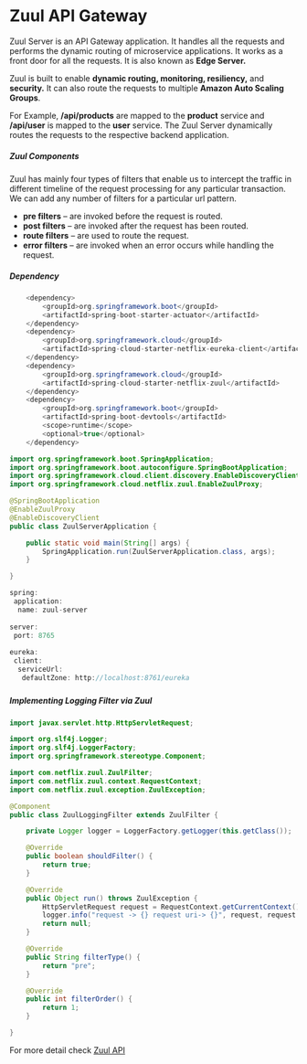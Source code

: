 # Zuul API Gateway

Zuul Server is an API Gateway application. It handles all the requests and performs the dynamic routing of microservice applications. It works as a front door for all the requests. It is also known as **Edge Server.**

Zuul is built to enable **dynamic routing, monitoring, resiliency,** and **security.** It can also route the requests to multiple **Amazon Auto Scaling Groups**.

For Example, **/api/products** are mapped to the **product** service and **/api/user** is mapped to the **user** service. The Zuul Server dynamically routes the requests to the respective backend application.



##### Zuul Components

Zuul has mainly four types of filters that enable us to intercept the traffic in different timeline of the request processing for any particular transaction. We can add any number of filters for a particular url pattern.

- **pre filters** – are invoked before the request is routed.
- **post filters** – are invoked after the request has been routed.
- **route filters** – are used to route the request.
- **error filters** – are invoked when an error occurs while handling the request.

##### Dependency



```java
	<dependency>
		<groupId>org.springframework.boot</groupId>
		<artifactId>spring-boot-starter-actuator</artifactId>
	</dependency>
	<dependency>
		<groupId>org.springframework.cloud</groupId>
		<artifactId>spring-cloud-starter-netflix-eureka-client</artifactId>
	</dependency>
	<dependency>
		<groupId>org.springframework.cloud</groupId>
		<artifactId>spring-cloud-starter-netflix-zuul</artifactId>
	</dependency>
	<dependency>
		<groupId>org.springframework.boot</groupId>
		<artifactId>spring-boot-devtools</artifactId>
		<scope>runtime</scope>
		<optional>true</optional>
	</dependency>
```
```java
import org.springframework.boot.SpringApplication;
import org.springframework.boot.autoconfigure.SpringBootApplication;
import org.springframework.cloud.client.discovery.EnableDiscoveryClient;
import org.springframework.cloud.netflix.zuul.EnableZuulProxy;

@SpringBootApplication
@EnableZuulProxy
@EnableDiscoveryClient
public class ZuulServerApplication {

	public static void main(String[] args) {
		SpringApplication.run(ZuulServerApplication.class, args);
	}

}
```

```java
spring:
 application:
  name: zuul-server
    
server:
 port: 8765
   
eureka:
 client: 
  serviceUrl: 
   defaultZone: http://localhost:8761/eureka  
```

##### 

##### Implementing Logging Filter via Zuul

```java
import javax.servlet.http.HttpServletRequest;

import org.slf4j.Logger;
import org.slf4j.LoggerFactory;
import org.springframework.stereotype.Component;

import com.netflix.zuul.ZuulFilter;
import com.netflix.zuul.context.RequestContext;
import com.netflix.zuul.exception.ZuulException;

@Component
public class ZuulLoggingFilter extends ZuulFilter {

	private Logger logger = LoggerFactory.getLogger(this.getClass());

	@Override
	public boolean shouldFilter() {
		return true;
	}

	@Override
	public Object run() throws ZuulException {
		HttpServletRequest request = RequestContext.getCurrentContext().getRequest();
		logger.info("request -> {} request uri-> {}", request, request.getRequestURI());  
		return null;
	}

	@Override
	public String filterType() {
		return "pre";
	}

	@Override
	public int filterOrder() {
		return 1;
	}

}
```



For more detail check [Zuul API](https://cloud.spring.io/spring-cloud-netflix/multi/multi__router_and_filter_zuul.html)

